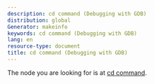 ```yaml
---
description: cd command (Debugging with GDB)
distribution: global
Generator: makeinfo
keywords: cd command (Debugging with GDB)
lang: en
resource-type: document
title: cd command (Debugging with GDB)
---
```

The node you are looking for is at [cd command](Working-Directory.html#cd-command).
